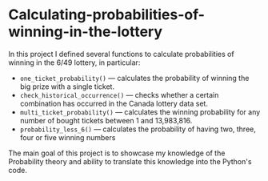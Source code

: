 # Calculating-probabilities-of-winning-in-the-lottery
In this project I defined several functions to calculate probabilities of winning in the 6/49 lottery, in particular:

* `one_ticket_probability()` — calculates the probability of winning the big prize with a single ticket.
* `check_historical_occurrence()` — checks whether a certain combination has occurred in the Canada lottery data set.
* `multi_ticket_probability()` — calculates the winning probability for any number of bought tickets between 1 and 13,983,816.
* `probability_less_6()` — calculates the probability of having two, three, four or five winning numbers

The main goal of this project is to showcase my knowledge of the Probability theory and ability to translate this knowledge into the Python's code.
